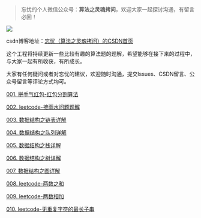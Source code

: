 >忘忧的个人微信公众号：**算法之灵魂拷问**，欢迎大家一起探讨沟通，有留言必回！  

![](https://mmbiz.qpic.cn/mmbiz_jpg/ap0KQVQrVrb9pUns0CzysvjPz1F24fZd51SKdjTHAtbgqgIG6KLfnKAK6M8xb1iccKHsmmNHbfI1xzeDiaRKMXRw/0?wx_fmt=jpeg)

csdn博客地址：<a href="https://me.csdn.net/u013054715">忘忧（算法之灵魂拷问）的CSDN首页</a>

这个工程将持续更新一些比较有趣的算法题的题解，希望能够在接下来的过程中，与大家一起有所收获，有所成长。  
  
  
大家有任何疑问或者对忘忧的建议，欢迎随时沟通，提交Issues、CSDN留言、公众号留言等评论方式均可。  
  
[001. 拼手气红包-红包分割算法](https://github.com/wangyou-algorithm/algorithm/blob/master/redpacket/%E6%8B%BC%E6%89%8B%E6%B0%94%E7%BA%A2%E5%8C%85-%E7%BA%A2%E5%8C%85%E5%88%86%E5%89%B2%E7%AE%97%E6%B3%95.md)

[002. leetcode-接雨水问题题解](https://github.com/wangyou-algorithm/algorithm/blob/master/rain/leetcode-%E6%8E%A5%E9%9B%A8%E6%B0%B4%E9%97%AE%E9%A2%98%E9%A2%98%E8%A7%A3.md)

[003. 数据结构之链表详解](https://github.com/wangyou-algorithm/algorithm/blob/master/aboutist/%E9%93%BE%E8%A1%A8%E7%9B%B8%E5%85%B3%E7%9F%A5%E8%AF%86.md)

[004. 数据结构之队列详解](https://github.com/wangyou-algorithm/algorithm/blob/master/aboutqueue/%E9%98%9F%E5%88%97%E7%9F%A5%E8%AF%86%E7%82%B9.md)

[005. 数据结构之栈详解](https://github.com/wangyou-algorithm/algorithm/blob/master/aboutstack/%E6%A0%88%E7%9B%B8%E5%85%B3%E7%9F%A5%E8%AF%86.md)

[006. 数据结构之树详解](https://github.com/wangyou-algorithm/algorithm/blob/master/abouttree/%E6%A0%91%E7%9B%B8%E5%85%B3%E7%9F%A5%E8%AF%86%E7%82%B9.md)

[007. 数据结构之图详解](https://github.com/wangyou-algorithm/algorithm/blob/master/aboutgraph/%E5%9B%BE%E7%9B%B8%E5%85%B3%E7%9F%A5%E8%AF%86%E7%82%B9.md)

[008. leetcode-两数之和](https://github.com/wangyou-algorithm/algorithm/blob/master/twosum/%E4%B8%A4%E6%95%B0%E4%B9%8B%E5%92%8C.md)

[009. leetcode-两数相加](https://github.com/wangyou-algorithm/algorithm/blob/master/addTwoNumbers/%E4%B8%A4%E6%95%B0%E7%9B%B8%E5%8A%A0.md)

[010. leetcode-无重复字符的最长子串](https://github.com/wangyou-algorithm/algorithm/blob/master/longestSubstring/%E6%9C%80%E9%95%BF%E6%97%A0%E9%87%8D%E5%A4%8D%E5%AD%90%E4%B8%B2.md)
